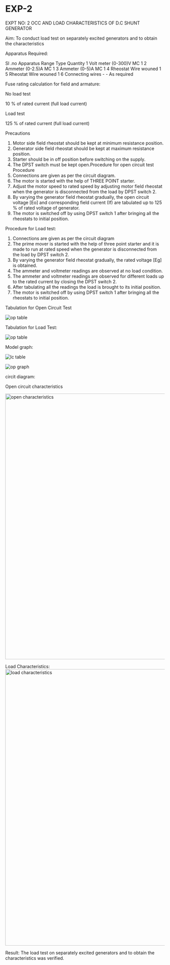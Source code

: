 # EXP-2
EXPT NO: 2 OCC AND LOAD CHARACTERISTICS OF D.C SHUNT GENERATOR

Aim:
To conduct load test on separately excited generators and to obtain the characteristics

Apparatus Required:

Sl .no	Apparatus	Range	Type	Quantity
1	Volt meter	(0-300)V	MC	1
2	Ammeter	(0-2.5)A	MC	1
3	Ammeter	(0-5)A	MC	1
4	Rheostat		Wire wouned	1
5	Rheostat		Wire wouned	1
6	Connecting wires	-	-	As required

Fuse rating calculation for field and armature:

No load test

10 % of rated current (full load current)

Load test

125 % of rated current (full load current)

Precautions

1.   Motor side field rheostat should be kept at minimum resistance position.
2.   Generator side field rheostat should be kept at maximum resistance position.
3.   Starter should be in off position before switching on the supply.
4.   The DPST switch must be kept open.Procedure for open circuit test
Procedure
1.   Connections are given as per the circuit diagram.
2.   The motor is started with the help of THREE POINT starter.
3.   Adjust the motor speed to rated speed by adjusting motor field rheostat when the generator is disconnected from the load by DPST switch 2.
4.   By  varying  the  generator  field  rheostat  gradually,  the  open  circuit  voltage  [Eo]  and corresponding field current (If) are tabulated up to 125 % of rated voltage of generator.
5.   The motor is switched off by using DPST switch 1 after bringing all the rheostats to initial position.

Procedure for Load test:

1.   Connections are given as per the circuit diagram
2.   The prime mover is started with the help of three point starter and it is made to run at rated speed when the generator is disconnected from the load by DPST switch 2.
3.   By varying the generator field rheostat gradually, the rated voltage [Eg] is obtained.
4.   The ammeter and voltmeter readings are observed at no load condition.
5.   The ammeter and voltmeter readings are observed for different loads up to the rated current by closing the DPST switch 2.
6.   After tabulating all the readings the load is brought to its initial position.
7.   The motor is switched off by using DPST switch 1 after bringing all the rheostats to initial position.

Tabulation for Open Circuit Test

![op table](https://github.com/user-attachments/assets/944fab4b-1648-403d-959a-d9f502ac9501)

Tabulation for Load Test:

![op table](https://github.com/user-attachments/assets/f97f0a63-7f63-406e-8884-d2a95cd9cbc9)

Model graph:

![lc table](https://github.com/user-attachments/assets/d66b4d1b-6c14-4e4b-affb-2a4ccd335fb6)


![op graph](https://github.com/user-attachments/assets/f333da8d-31d1-463b-bfb2-20c64f27a9cc)

circit diagram:

Open circuit characteristics


<img width="1230" height="836" alt="open characteristics" src="https://github.com/user-attachments/assets/37eb5e45-0963-4dfc-9914-5b7a5d856acb" />

  
Load Characteristics:
<img width="1095" height="870" alt="load characteristics" src="https://github.com/user-attachments/assets/0115ddeb-60fd-46ab-9af1-4290419b3b97" />
 
Result:
The load test on separately excited generators and to obtain the characteristics was verified.
